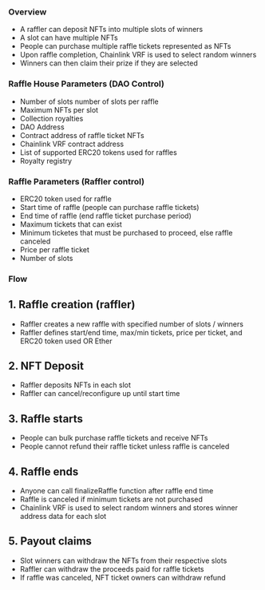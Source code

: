 ### Overview

- A raffler can deposit NFTs into multiple slots of winners
- A slot can have multiple NFTs
- People can purchase multiple raffle tickets represented as NFTs
- Upon raffle completion, Chainlink VRF is used to select random winners
- Winners can then claim their prize if they are selected

### Raffle House Parameters (DAO Control)
- Number of slots number of slots per raffle
- Maximum NFTs per slot
- Collection royalties
- DAO Address
- Contract address of raffle ticket NFTs
- Chainlink VRF contract address
- List of supported ERC20 tokens used for raffles
- Royalty registry


### Raffle Parameters (Raffler control)
- ERC20 token used for raffle
- Start time of raffle (people can purchase raffle tickets)
- End time of raffle (end raffle ticket purchase period)
- Maximum tickets that can exist
- Minimum ticketes that must be purchased to proceed, else raffle canceled
- Price per raffle ticket
- Number of slots


### Flow

## 1. Raffle creation (raffler)
- Raffler creates a new raffle with specified number of slots / winners
- Raffler defines start/end time, max/min tickets, price per ticket, and ERC20 token used OR Ether

## 2. NFT Deposit
- Raffler deposits NFTs in each slot
- Raffler can cancel/reconfigure up until start time

## 3. Raffle starts
- People can bulk purchase raffle tickets and receive NFTs
- People cannot refund their raffle ticket unless raffle is canceled

## 4. Raffle ends
- Anyone can call finalizeRaffle function after raffle end time
- Raffle is canceled if minimum tickets are not purchased
- Chainlink VRF is used to select random winners and stores winner address data for each slot

## 5. Payout claims
- Slot winners can withdraw the NFTs from their respective slots
- Raffler can withdraw the proceeds paid for raffle tickets
- If raffle was canceled, NFT ticket owners can withdraw refund
